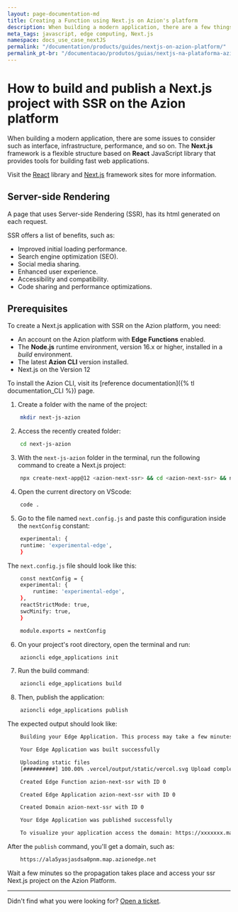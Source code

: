 ```yaml
---
layout: page-documentation-md
title: Creating a Function using Next.js on Azion's platform 
description: When building a modern application, there are a few things to take into consideration, such as interface, infrastructure, performance, and so forth. Next.js is a flexible framework based on the React JavaScript library that provides tools for building fast web applications. 
meta_tags: javascript, edge computing, Next.js
namespace: docs_use_case_nextJS
permalink: "/documentation/products/guides/nextjs-on-azion-platform/"
permalink_pt-br: "/documentacao/produtos/guias/nextjs-na-plataforma-azion/"
---
```


# How to build and publish a Next.js project with SSR on the Azion platform

When building a modern application, there are some issues to consider such as interface, infrastructure, performance, and so on. The **Next.js** framework is a flexible structure based on **React** JavaScript library that provides tools for building fast web applications.

Visit the [React](https://reactjs.org/) library and [Next.js](https://nextjs.org/) framework sites for more information.

## Server-side Rendering
A page that uses Server-side Rendering (SSR), has its html generated on each request.

SSR offers a list of benefits, such as:

- Improved initial loading performance.
- Search engine optimization (SEO).
- Social media sharing.
- Enhanced user experience.
- Accessibility and compatibility.
- Code sharing and performance optimizations.

## Prerequisites

To create a Next.js application with SSR on the Azion platform, you need:

- An account on the Azion platform with **Edge Functions** enabled.
- The **Node.js** runtime environment, version 16.x or higher, installed in a *build* environment.
- The latest **Azion CLI** version installed.
- Next.js on the Version 12

To install the Azion CLI, visit its [reference documentation]({% tl documentation_CLI %}) page.

1. Create a folder with the name of the project:

```bash
    mkdir next-js-azion
```

2. Access the recently created folder:

```bash
    cd next-js-azion
```

3. With the `next-js-azion` folder in the terminal, run the following command to create a Next.js project:

```bash
    npx create-next-app@12 <azion-next-ssr> && cd <azion-next-ssr> && npm i next@12
```

4. Open the current directory on VScode:

```bash
    code .
```

5. Go to the file named `next.config.js` and paste this configuration inside the `nextConfig` constant:

```bash
    experimental: {
    runtime: 'experimental-edge',
    }
```

The `next.config.js` file should look like this:

```bash
    const nextConfig = {
    experimental: {
        runtime: 'experimental-edge',
    },  
    reactStrictMode: true,
    swcMinify: true,
    }

    module.exports = nextConfig
```

6. On your project's root directory, open the terminal and run:

```bash
    azioncli edge_applications init
```


7. Run the build command: 

```bash
    azioncli edge_applications build
```

8. Then, publish the application: 

```bash
    azioncli edge_applications publish
```

The expected output should look like:

```bash
    Building your Edge Application. This process may take a few minutes

    Your Edge Application was built successfully

    Uploading static files
    [##########] 100.00% .vercel/output/static/vercel.svg Upload completed successfully!

    Created Edge Function azion-next-ssr with ID 0

    Created Edge Application azion-next-ssr with ID 0

    Created Domain azion-next-ssr with ID 0

    Your Edge Application was published successfully

    To visualize your application access the domain: https://xxxxxxx.map.azionedge.net
```
After the `publish` command, you'll get a domain, such as:

```bash
    https://ala5yasjasdsa0pnm.map.azionedge.net
```

Wait a few minutes so the propagation takes place and access your ssr Next.js project on the Azion Platform.

---

Didn't find what you were looking for? [Open a ticket](https://tickets.azion.com/).
